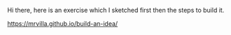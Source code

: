 Hi there, here is an exercise which I sketched first then the steps to build it. 

https://mrvilla.github.io/build-an-idea/